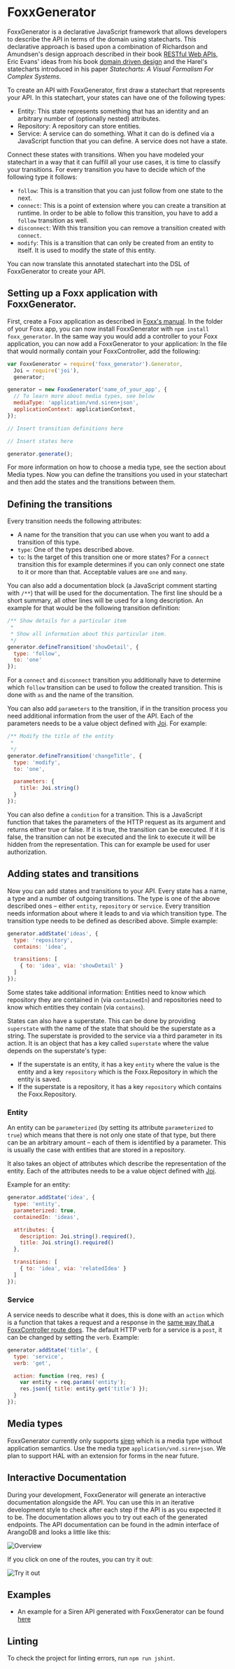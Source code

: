 # FoxxGenerator

FoxxGenerator is a declarative JavaScript framework that allows developers to describe the API in terms of the domain using statecharts. This declarative approach is based upon a combination of Richardson and Amundsen's design approach described in their book [RESTful Web APIs](http://restfulwebapis.com), Eric Evans' ideas from his book [domain driven design](http://www.amazon.com/Domain-Driven-Design-Tackling-Complexity-Software/dp/0321125215) and the Harel's statecharts introduced in his paper *Statecharts: A Visual Formalism For Complex Systems*.

To create an API with FoxxGenerator, first draw a statechart that represents your API. In this statechart, your states can have one of the following types:

* Entity: This state represents something that has an identity and an arbitrary number of (optionally nested) attributes.
* Repository: A repository can store entities.
* Service: A service can do something. What it can do is defined via a JavaScript function that you can define. A service does not have a state.

Connect these states with transitions. When you have modeled your statechart in a way that it can fulfill all your use cases, it is time to classify your transitions. For every transition you have to decide which of the following type it follows:

* `follow`: This is a transition that you can just follow from one state to the next.
* `connect`: This is a point of extension where you can create a transition at runtime. In order to be able to follow this transition, you have to add a `follow` transition as well.
* `disconnect`: With this transition you can remove a transition created with `connect`.
* `modify`: This is a transition that can only be created from an entity to itself. It is used to modify the state of this entity.

You can now translate this annotated statechart into the DSL of FoxxGenerator to create your API.

## Setting up a Foxx application with FoxxGenerator.

First, create a Foxx application as described in [Foxx's manual](http://docs.arangodb.org/Foxx/). In the folder of your Foxx app, you can now install FoxxGenerator with `npm install foxx_generator`. In the same way you would add a controller to your Foxx application, you can now add a FoxxGenerator to your application: In the file that would normally contain your FoxxController, add the following:

```js
var FoxxGenerator = require('foxx_generator').Generator,
  Joi = require('joi'),
  generator;

generator = new FoxxGenerator('name_of_your_app', {
  // To learn more about media types, see below
  mediaType: 'application/vnd.siren+json',
  applicationContext: applicationContext,
});

// Insert transition definitions here

// Insert states here

generator.generate();
```

For more information on how to choose a media type, see the section about Media types. Now you can define the transitions you used in your statechart and then add the states and the transitions between them.

## Defining the transitions

Every transition needs the following attributes:

* A name for the transition that you can use when you want to add a transition of this type.
* `type`: One of the types described above.
* `to`: Is the target of this transition one or more states? For a `connect` transition this for example determines if you can only connect one state to it or more than that. Acceptable values are `one` and `many`.

You can also add a documentation block (a JavaScript comment starting with `/**`) that will be used for the documentation. The first line should be a short summary, all other lines will be used for a long description. An example for that would be the following transition definition:

```js
/** Show details for a particular item
 * 
 * Show all information about this particular item.
 */
generator.defineTransition('showDetail', {
  type: 'follow',
  to: 'one'
});
```

For a `connect` and `disconnect` transition you additionally have to determine which `follow` transition can be used to follow the created transition. This is done with `as` and the name of the transition.

You can also add `parameters` to the transition, if in the transition process you need additional information from the user of the API. Each of the parameters needs to be a value object defined with [Joi](https://github.com/hapijs/joi). For example:

```js
/** Modify the title of the entity
 *
 */
generator.defineTransition('changeTitle', {
  type: 'modify',
  to: 'one',

  parameters: {
    title: Joi.string()
  }
});
```

You can also define a `condition` for a transition. This is a JavaScript function that takes the parameters of the HTTP request as its argument and returns either true or false. If it is true, the transition can be executed. If it is false, the transition can not be executed and the link to execute it will be hidden from the representation. This can for example be used for user authorization.

## Adding states and transitions

Now you can add states and transitions to your API. Every state has a name, a type and a number of outgoing transitions. The type is one of the above described ones – either `entity`, `repository` or `service`. Every transition needs information about where it leads to and via which transition type. The transition type needs to be defined as described above. Simple example:

```js
generator.addState('ideas', {
  type: 'repository',
  contains: 'idea',

  transitions: [
    { to: 'idea', via: 'showDetail' }
  ]
});
```

Some states take additional information: Entities need to know which repository they are contained in (via `containedIn`) and repositories need to know which entities they contain (via `contains`).

States can also have a superstate. This can be done by providing `superstate` with the name of the state that should be the superstate as a string. The superstate is provided to the service via a third parameter in its action. It is an object that has a key called `superstate` where the value depends on the superstate's type:

* If the superstate is an entity, it has a key `entity` where the value is the entity and a key `repository` which is the Foxx.Repository in which the entity is saved.
* If the superstate is a repository, it has a key `repository` which contains the Foxx.Repository.

### Entity

An entity can be `parameterized` (by setting its attribute `parameterized` to `true`) which means that there is not only one state of that type, but there can be an arbitrary amount – each of them is identified by a parameter. This is usually the case with entities that are stored in a repository.

It also takes an object of attributes which describe the representation of the entity. Each of the attributes needs to be a value object defined with [Joi](https://github.com/hapijs/joi).

Example for an entity:

```js
generator.addState('idea', {
  type: 'entity',
  parameterized: true,
  containedIn: 'ideas',

  attributes: {
    description: Joi.string().required(),
    title: Joi.string().required()
  },

  transitions: [
    { to: 'idea', via: 'relatedIdea' }
  ]
});
```

### Service

A service needs to describe what it does, this is done with an `action` which is a function that takes a request and a response in the [same way that a FoxxController route does](http://docs.arangodb.org/Foxx/FoxxController.html). The default HTTP verb for a service is a `post`, it can be changed by setting the `verb`. Example:

```js
generator.addState('title', {
  type: 'service',
  verb: 'get',

  action: function (req, res) {
    var entity = req.params('entity');
    res.json({ title: entity.get('title') });
  }
});
```

## Media types

FoxxGenerator currently only supports [siren](https://github.com/kevinswiber/siren) which is a media type without application semantics. Use the media type `application/vnd.siren+json`. We plan to support HAL with an extension for forms in the near future.

## Interactive Documentation

During your development, FoxxGenerator will generate an interactive documentation alongside the API. You can use this in an iterative development style to check after each step if the API is as you expected it to be. The documentation allows you to try out each of the generated endpoints. The API documentation can be found in the admin interface of ArangoDB and looks a little like this:

![Overview](screenshots/overview.png)

If you click on one of the routes, you can try it out:

![Try it out](screenshots/try_it_out.png)

## Examples

* An example for a Siren API generated with FoxxGenerator can be found [here](https://github.com/moonglum/siren)

## Linting

To check the project for linting errors, run `npm run jshint`.
